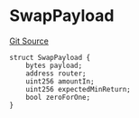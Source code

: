 # SwapPayload
[Git Source](https://github.com/ArrakisFinance/arrakis-modular/blob/main/src/structs/SPancakeSwapV4.sol)


```solidity
struct SwapPayload {
    bytes payload;
    address router;
    uint256 amountIn;
    uint256 expectedMinReturn;
    bool zeroForOne;
}
```

